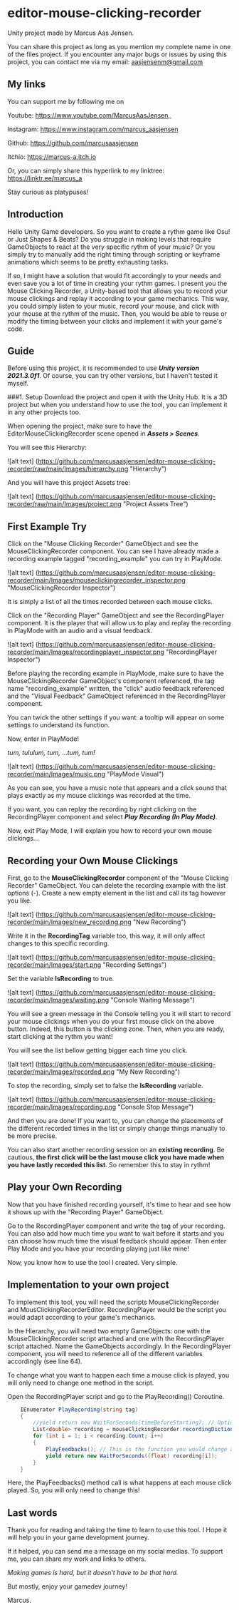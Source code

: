 # editor-mouse-clicking-recorder

Unity project made by Marcus Aas Jensen.

You can share this project as long as you mention my complete name in one of the files project.
If you encounter any major bugs or issues by using this project, you can contact me via my email: aasjensenm@gmail.com

## My links
You can support me by following me on

Youtube: https://www.youtube.com/MarcusAasJensen_

Instagram: https://www.instagram.com/marcus_aasjensen

Github: https://github.com/marcusaasjensen

Itchio: https://marcus-a.itch.io

Or, you can simply share this hyperlink to my linktree:
https://linktr.ee/marcus_a

Stay curious as platypuses!

## Introduction
Hello Unity Game developers. 
So you want to create a rythm game like Osu! or Just Shapes & Beats? Do you struggle in making levels that require GameObjects to react at the very specific rythm of your music? 
Or you simply try to manually add the right timing through scripting or keyframe animations which seems to be pretty exhausting tasks.

If so, I might have a solution that would fit accordingly to your needs and even save you a lot of time in creating your rythm games.
I present you the Mouse Clicking Recorder, a Unity-based tool that allows you to record your mouse clickings and replay it according to your game mechanics.
This way, you could simply listen to your music, record your mouse, and click with your mouse at the rythm of the music.
Then, you would be able to reuse or modify the timing between your clicks and implement it with your game's code.

## Guide
Before using this project, it is recommended to use **_Unity version 2021.3.0f1_**. Of course, you can try other versions, but I haven't tested it myself.

###1. Setup
Download the project and open it with the Unity Hub. It is a 3D project but when you understand how to use the tool, you can implement it in any other projects too.

When opening the project, make sure to have the EditorMouseClickingRecorder scene opened in **_Assets > Scenes_**.

You will see this Hierarchy:

![alt text] (https://github.com/marcusaasjensen/editor-mouse-clicking-recorder/raw/main/Images/hierarchy.png "Hierarchy")

And you will have this project Assets tree:

![alt text] (https://github.com/marcusaasjensen/editor-mouse-clicking-recorder/raw/main/Images/project.png "Project Assets Tree")


## First Example Try
Click on the "Mouse Clicking Recorder" GameObject and see the MouseClickingRecorder component.
You can see I have already made a recording example tagged "recording_example" you can try in PlayMode.

![alt text] (https://github.com/marcusaasjensen/editor-mouse-clicking-recorder/main/Images/mouseclickingrecorder_inspector.png "MouseClickingRecorder Inspector")

It is simply a list of all the times recorded between each mouse clicks.

Click on the "Recording Player" GameObject and see the RecordingPlayer component.
It is the player that will allow us to play and replay the recording in PlayMode with an audio and a visual feedback.

![alt text] (https://github.com/marcusaasjensen/editor-mouse-clicking-recorder/main/Images/recordingplayer_inspector.png "RecordingPlayer Inspector")

Before playing the recording example in PlayMode, make sure to have 
the MouseClickingRecorder GameObject's component referenced, 
the tag name "recording_example" written, 
the "click" audio feedback referenced
and the "Visual Feedback" GameObject referenced in the RecordingPlayer component. 

You can twick the other settings if you want: a tooltip will appear on some settings to understand its function.

Now, enter in PlayMode!

*tum, tululum, tum, ...tum, tum!*

![alt text] (https://github.com/marcusaasjensen/editor-mouse-clicking-recorder/main/Images/music.png "PlayMode Visual")

As you can see, you have a music note that appears and a *click* sound that plays exactly as my mouse clickings was recorded at the time.

If you want, you can replay the recording by right clicking on the RecordingPlayer component and select **_Play Recording (In Play Mode)_**.

Now, exit Play Mode, I will explain you how to record your own mouse clickings...

## Recording your Own Mouse Clickings
First, go to the **MouseClickingRecorder** component of the "Mouse Clicking Recorder" GameObject. You can delete the recording example with the list options (-).
Create a new empty element in the list and call its tag however you like.

![alt text] (https://github.com/marcusaasjensen/editor-mouse-clicking-recorder/main/Images/new_recording.png "New Recording")

Write it in the **RecordingTag** variable too, this way, it will only affect changes to this specific recording.

![alt text] (https://github.com/marcusaasjensen/editor-mouse-clicking-recorder/main/Images/start.png "Recording Settings")

Set the variable **IsRecording** to true.

![alt text] (https://github.com/marcusaasjensen/editor-mouse-clicking-recorder/main/Images/waiting.png "Console Waiting Message")

You will see a green message in the Console telling you it will start to record your mouse clickings when you do your first mouse click on the above button.
Indeed, this button is the clicking zone. Then, when you are ready, start clicking at the rythm you want!

You will see the list bellow getting bigger each time you click.

![alt text] (https://github.com/marcusaasjensen/editor-mouse-clicking-recorder/main/Images/recorded.png "My New Recording")

To stop the recording, simply set to false the **IsRecording** variable.

![alt text] (https://github.com/marcusaasjensen/editor-mouse-clicking-recorder/main/Images/recording.png "Console Stop Message")

And then you are done!
If you want to, you can change the placements of the different recorded times in the list or simply change things manually to be more precise. 

You can also start another recording session on an **existing recording**. 
Be cautious, **the first click will be the last mouse click you have made when you have lastly recorded this list**. 
So remember this to stay in rythm!

## Play your Own Recording
Now that you have finished recording yourself, it's time to hear and see how it shows up with the "Recording Player" GameObject. 

Go to the RecordingPlayer component and write the tag of your recording. 
You can also add how much time you want to wait before it starts and you can choose how much time the visual feedback should appear.
Then enter Play Mode and you have your recording playing just like mine!

Now, you know how to use the tool I created. Very simple.

## Implementation to your own project
To implement this tool, you will need the scripts MouseClickingRecorder and MousClickingRecorderEditor. 
RecordingPlayer would be the script you would adapt according to your game's mechanics.

In the Hierarchy, you will need two empty GameObjects: one with the MouseClickingRecorder script attached and one with the RecordingPlayer script attached.
Name the GameObjects accordingly.
In the RecordingPlayer component, you will need to reference all of the different variables accordingly (see line 64).

To change what you want to happen each time a mouse click is played, you will only need to change one method in the script.

Open the RecordingPlayer script and go to the PlayRecording() Coroutine.

```cs
    IEnumerator PlayRecording(string tag)
    {
        //yield return new WaitForSeconds(timeBeforeStarting); // Optional
        List<double> recording = mouseClickingRecorder.recordingDictionary[tag];
        for (int i = 1; i < recording.Count; i++)
        {
            PlayFeedbacks(); // This is the function you would change according to your needs.
            yield return new WaitForSeconds((float) recording[i]);
        }
    }
```
Here, the PlayFeedbacks() method call is what happens at each mouse click played. So, you will only need to change this!

## Last words

Thank you for reading and taking the time to learn to use this tool. I Hope it will help you in your game development journey. 

If it helped, you can send me a message on my social medias. To support me, you can share my work and links to others.

*Making games is hard, but it doesn't have to be that hard.*

But mostly, enjoy your gamedev journey!

Marcus.



